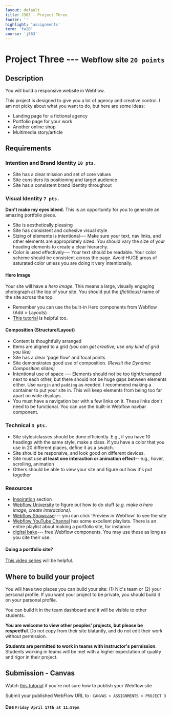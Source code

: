 ```yaml
---
layout: default
title: J363 - Project Three
footer: ''
highlight: 'assignments'
term: 'fa20'
course: 'j363'
---
```

# Project Three --- <small>Webflow site `20 points`</small>
## Description
You will build a responsive website in Webflow.

This project is designed to give you a lot of agency and creative control. I am not picky about what you want to do, but here are some ideas:
 * Landing page for a fictional agency
 * Portfolio page for your work
 * Another online shop
 * Multimedia story/article

## Requirements
### Intention and Brand Identity `10 pts.`
 * Site has a clear mission and set of core values
 * Site considers its positioning and target audience
 * Site has a consistent brand identity throughout

### Visual Identity `7 pts.`
__Don't make my eyes bleed.__ This is an opportunity for you to generate an amazing portfolio piece.
 * Site is aesthetically pleasing
 * Site has consistent and cohesive visual style
 * Sizing of elements is intentional--- Make sure your text, nav links, and other elements are appropriately sized. You should vary the size of your heading elements to create a clear hierarchy.
 * Color is used effectively--- Your text should be readable. Your color scheme should be consistent across the page. Avoid HUGE areas of saturated color unless you are doing it very intentionally.

#### Hero Image
Your site will have a _hero image_. This means a large, visually engaging photograph at the top of your site. You should put the _(fictitious)_ name of the site across the top.

 * Remember you can use the built-in Hero components from Webflow (Add > Layouts)
 * [This tutorial](https://university.webflow.com/lesson/portfolio-website-part-2) is helpful too.


#### Composition (Structure/Layout)
 * Content is thoughtfully arranged
 * Items are aligned to a grid _(you can get creative; use any kind of grid you like)_
 * Site has a clear 'page flow' and focal points
 * Site demonstrates good use of composition. _(Revisit the Dynamic Composition slides)_
 * Intentional use of space --- Elements should not be too tight/cramped next to each other, but there should not be huge gaps between elements either. Use `margin` and `padding` as needed. I recommend making a container to put your site in. This will keep elements from being too far apart on wide displays.
 * You must have a navigation bar with a few links on it. These links don't need to be functional. You can use the built-in Webflow navbar component.

### Technical `3 pts.`
 * Site styles/classes should be done efficiently. E.g., if you have 10 headings with the same style, make a class. If you have a color that you use in 20 different places, define it as a swatch.
 * Site should be responsive, and look good on different devices.
 * Site must use __at least one interaction or animation effect__-- e.g., hover, scrolling, animation
 * Others should be able to view your site and figure out how it's put together

### Resources
 * [Inspiration](../inspiration.html) section
 * [Webflow University](https://university.webflow.com/) to figure out how to do stuff _(e.g. make a hero image, create interactions)_.
 * [Webflow Showcase](https://webflow.com/discover/popular)--- you can click 'Preview in Webflow' to see the site
 * [Webflow YouTube Channel](https://www.youtube.com/channel/UCELSb-IYi_d5rYFOxWeOz5g/playlists) has some excellent playlists. There is an entire playlist about making a portfolio site, for instance
 * [digital bake](https://www.thedigitalbake.com/)--- free Webflow components. You may use these as long as you cite their use.

#### Doing a portfolio site?
[This video series](https://university.webflow.com/courses/building-a-portfolio-website) will be helpful.

## Where to build your project
You will have two places you can build your site: (1) Nic's team or (2) your personal profile. If you want your project to be private, you should build it on your personal profile.

You can build it in the team dashboard and it will be visible to other students.

__You are welcome to view other peoples' projects, but please be respectful__. Do not copy from their site blatantly, and do not edit their work without permission.

__Students are permitted to work in teams with instructor's permission__. Students working in teams will be met with a higher expectation of quality and rigor in their project.

## Submission - Canvas
Watch [this tutorial](https://www.loom.com/share/8597f0cf0f1c4602bcc195096e8429c0) if you're not sure how to publish your Webflow site

Submit your published WebFlow URL to : `CANVAS > ASSIGNMENTS > PROJECT 3`

#### **Due `Friday April 17th at 11:59pm`**